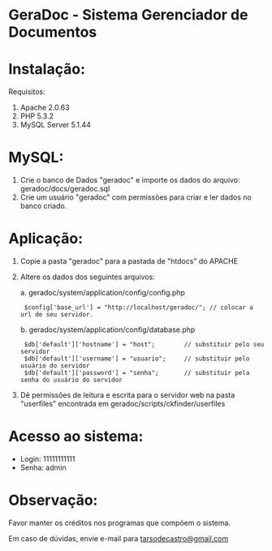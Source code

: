 GeraDoc - Sistema Gerenciador de Documentos
===========================================

Instalação:
===================================

Requisitos:

1. Apache 2.0.63
2. PHP 5.3.2
3. MySQL Server 5.1.44


MySQL:
===================================

1. Crie o banco de Dados "geradoc" e importe os dados do arquivo: geradoc/docs/geradoc.sql
2. Crie um usuário "geradoc" com permissões para criar e ler dados no banco criado.


Aplicação:
===================================

1. Copie a pasta "geradoc" para a pastada de "htdocs" do APACHE

2. Altere os dados dos seguintes arquivos:

	a. geradoc/system/application/config/config.php
	
		$config['base_url']	= "http://localhost/geradoc/"; // colocar a url de seu servidor.

	b. geradoc/system/application/config/database.php

		$db['default']['hostname'] = "host"; 		// substituir pelo seu servidor
		$db['default']['username'] = "usuario";		// substituir pelo usuário do servidor
		$db['default']['password'] = "senha";		// substituir pela senha do usuário do servidor
	
3. Dê permissões de leitura e escrita para o servidor web na pasta "userfiles" encontrada em geradoc/scripts/ckfinder/userfiles


Acesso ao sistema:
===================================

* Login: 11111111111  
* Senha: admin  


Observação:
===================================
 
Favor manter os créditos nos programas que compõem o sistema.

Em caso de dúvidas, envie e-mail para tarsodecastro@gmail.com

